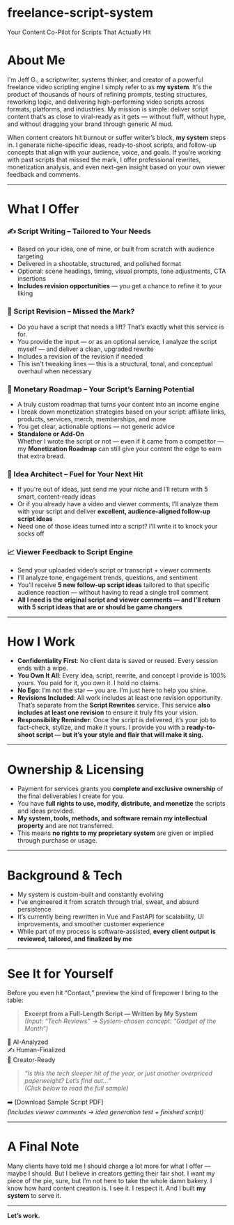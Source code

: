 # freelance-script-system
Your Content Co-Pilot for Scripts That Actually Hit

# About Me

I'm Jeff G., a scriptwriter, systems thinker, and creator of a powerful freelance video scripting engine I simply refer to as **my system**. It's the product of thousands of hours of refining prompts, testing structures, reworking logic, and delivering high-performing video scripts across formats, platforms, and industries. My mission is simple: deliver script content that’s as close to viral-ready as it gets — without fluff, without hype, and without dragging your brand through generic AI mud.

When content creators hit burnout or suffer writer’s block, **my system** steps in. I generate niche-specific ideas, ready-to-shoot scripts, and follow-up concepts that align with your audience, voice, and goals. If you’re working with past scripts that missed the mark, I offer professional rewrites, monetization analysis, and even next-gen insight based on your own viewer feedback and comments.

---

# What I Offer

### ✍️ Script Writing – Tailored to Your Needs

- Based on your idea, one of mine, or built from scratch with audience targeting  
- Delivered in a shootable, structured, and polished format  
- Optional: scene headings, timing, visual prompts, tone adjustments, CTA insertions  
- **Includes revision opportunities** — you get a chance to refine it to your liking  

### 🔁 Script Revision – Missed the Mark?

- Do you have a script that needs a lift? That’s exactly what this service is for.  
- You provide the input — or as an optional service, I analyze the script myself — and deliver a clean, upgraded rewrite  
- Includes a revision of the revision if needed  
- This isn't tweaking lines — this is a structural, tonal, and conceptual overhaul when necessary  

### 💸 Monetary Roadmap – Your Script’s Earning Potential

- A truly custom roadmap that turns your content into an income engine  
- I break down monetization strategies based on your script: affiliate links, products, services, merch, memberships, and more  
- You get clear, actionable options — not generic advice  
- **Standalone or Add-On**  
  Whether I wrote the script or not — even if it came from a competitor — my **Monetization Roadmap** can still give your content the edge to earn that extra bread.  

### 🚀 Idea Architect – Fuel for Your Next Hit

- If you're out of ideas, just send me your niche and I’ll return with 5 smart, content-ready ideas  
- Or if you already have a video and viewer comments, I’ll analyze them with your script and deliver **excellent, audience-aligned follow-up script ideas**  
- Need one of those ideas turned into a script? I’ll write it to knock your socks off  

### 📈 Viewer Feedback to Script Engine

- Send your uploaded video’s script or transcript + viewer comments  
- I’ll analyze tone, engagement trends, questions, and sentiment  
- You’ll receive **5 new follow-up script ideas** tailored to that specific audience reaction — without having to read a single troll comment  
- **All I need is the original script and viewer comments — and I’ll return with 5 script ideas that are or should be game changers**  

---

# How I Work

- **Confidentiality First**: No client data is saved or reused. Every session ends with a wipe.  
- **You Own It All**: Every idea, script, rewrite, and concept I provide is 100% yours. You paid for it, you own it. I hold no claims.  
- **No Ego**: I’m not the star — you are. I’m just here to help you shine.  
- **Revisions Included**: All work includes at least one revision opportunity. That’s separate from the **Script Rewrites** service. This service **also includes at least one revision** to ensure it truly fits your vision.  
- **Responsibility Reminder**: Once the script is delivered, it’s your job to fact-check, stylize, and make it yours. I provide you with a **ready-to-shoot script — but it’s your style and flair that will make it sing.**  

---

# Ownership & Licensing

- Payment for services grants you **complete and exclusive ownership** of the final deliverables I create for you.  
- You have **full rights to use, modify, distribute, and monetize** the scripts and ideas provided.  
- **My system, tools, methods, and software remain my intellectual property** and are not transferred.  
- This means **no rights to my proprietary system** are given or implied through purchase or usage.  

---

# Background & Tech

- My system is custom-built and constantly evolving  
- I've engineered it from scratch through trial, sweat, and absurd persistence  
- It’s currently being rewritten in Vue and FastAPI for scalability, UI improvements, and smoother customer experience  
- While part of my process is software-assisted, **every client output is reviewed, tailored, and finalized by me**  

---

# See It for Yourself

Before you even hit “Contact,” preview the kind of firepower I bring to the table:

> **Excerpt from a Full-Length Script — Written by My System**  
> *(Input: “Tech Reviews” → System-chosen concept: “Gadget of the Month”)*

🧠 AI-Analyzed  
✍️ Human-Finalized  
🎯 Creator-Ready

> *“Is this the tech sleeper hit of the year, or just another overpriced paperweight? Let’s find out…”*  
> *(Click below to read the full sample)*

➡️ [Download Sample Script PDF]  
*(Includes viewer comments → idea generation test + finished script)*  

---

# A Final Note

Many clients have told me I should charge a lot more for what I offer — maybe I should. But I believe in creators getting their fair shot. I want my piece of the pie, sure, but I’m not here to take the whole damn bakery. I know how hard content creation is. I see it. I respect it. And I built **my system** to serve it.

---

**Let’s work.**  
